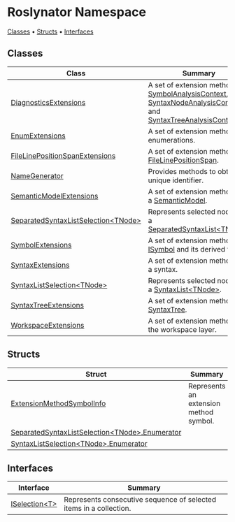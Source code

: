# Roslynator Namespace

[Classes](#classes) &#x2022; [Structs](#structs) &#x2022; [Interfaces](#interfaces)

## Classes

| Class | Summary |
| ----- | ------- |
| [DiagnosticsExtensions](DiagnosticsExtensions/README.md) | A set of extension methods for [SymbolAnalysisContext](https://docs.microsoft.com/en-us/dotnet/api/microsoft.codeanalysis.diagnostics.symbolanalysiscontext), [SyntaxNodeAnalysisContext](https://docs.microsoft.com/en-us/dotnet/api/microsoft.codeanalysis.diagnostics.syntaxnodeanalysiscontext) and [SyntaxTreeAnalysisContext](https://docs.microsoft.com/en-us/dotnet/api/microsoft.codeanalysis.diagnostics.syntaxtreeanalysiscontext)\. |
| [EnumExtensions](EnumExtensions/README.md) | A set of extension methods for enumerations\. |
| [FileLinePositionSpanExtensions](FileLinePositionSpanExtensions/README.md) | A set of extension methods for [FileLinePositionSpan](https://docs.microsoft.com/en-us/dotnet/api/microsoft.codeanalysis.filelinepositionspan)\. |
| [NameGenerator](NameGenerator/README.md) | Provides methods to obtain an unique identifier\. |
| [SemanticModelExtensions](SemanticModelExtensions/README.md) | A set of extension methods for a [SemanticModel](https://docs.microsoft.com/en-us/dotnet/api/microsoft.codeanalysis.semanticmodel)\. |
| [SeparatedSyntaxListSelection\<TNode>](SeparatedSyntaxListSelection-1/README.md) | Represents selected nodes in a [SeparatedSyntaxList\<TNode>](https://docs.microsoft.com/en-us/dotnet/api/microsoft.codeanalysis.separatedsyntaxlist-1)\. |
| [SymbolExtensions](SymbolExtensions/README.md) | A set of extension methods for [ISymbol](https://docs.microsoft.com/en-us/dotnet/api/microsoft.codeanalysis.isymbol) and its derived types\. |
| [SyntaxExtensions](SyntaxExtensions/README.md) | A set of extension method for a syntax\. |
| [SyntaxListSelection\<TNode>](SyntaxListSelection-1/README.md) | Represents selected nodes in a [SyntaxList\<TNode>](https://docs.microsoft.com/en-us/dotnet/api/microsoft.codeanalysis.syntaxlist-1)\. |
| [SyntaxTreeExtensions](SyntaxTreeExtensions/README.md) | A set of extension methods for [SyntaxTree](https://docs.microsoft.com/en-us/dotnet/api/microsoft.codeanalysis.syntaxtree)\. |
| [WorkspaceExtensions](WorkspaceExtensions/README.md) | A set of extension methods for the workspace layer\. |

## Structs

| Struct | Summary |
| ------ | ------- |
| [ExtensionMethodSymbolInfo](ExtensionMethodSymbolInfo/README.md) | Represents an extension method symbol\. |
| [SeparatedSyntaxListSelection\<TNode>.Enumerator](SeparatedSyntaxListSelection-1/Enumerator/README.md) | |
| [SyntaxListSelection\<TNode>.Enumerator](SyntaxListSelection-1/Enumerator/README.md) | |

## Interfaces

| Interface | Summary |
| --------- | ------- |
| [ISelection\<T>](ISelection-1/README.md) | Represents consecutive sequence of selected items in a collection\. |

